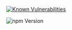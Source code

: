 [![Known Vulnerabilities](https://snyk.io/test/github/KherbaneAli/ExternalFeedConverter/badge.svg?targetFile=src%2FExternalFeedConverter.ConsoleApp%2FExternalFeedConverter.ConsoleApp.csproj)](https://snyk.io/test/github/KherbaneAli/ExternalFeedConverter?targetFile=src%2FExternalFeedConverter.ConsoleApp%2FExternalFeedConverter.ConsoleApp.csproj)

<img src="https://camo.githubusercontent.com/45aad6d50cc48a0e4ac9a1da135afdffa7795359/68747470733a2f2f696d672e736869656c64732e696f2f6e6f64652f762f40796575746563682d6c61622f6163636570742d646f742d706174682e7376673f7374796c653d666c6174" alt="npm Version" data-canonical-src="https://img.shields.io/node/v/@yeutech-lab/accept-dot-path.svg?style=flat" style="max-width:100%;">